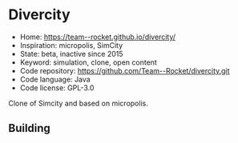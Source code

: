 # Divercity

- Home: https://team--rocket.github.io/divercity/
- Inspiration: micropolis, SimCity
- State: beta, inactive since 2015
- Keyword: simulation, clone, open content
- Code repository: https://github.com/Team--Rocket/divercity.git
- Code language: Java
- Code license: GPL-3.0

Clone of Simcity and based on micropolis.

## Building
